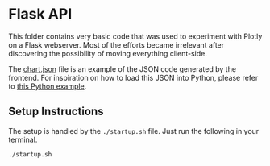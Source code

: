 # Flask API

This folder contains very basic code that was used to experiment with Plotly on a Flask webserver. Most of the efforts became irrelevant after discovering the possibility of moving everything client-side.

The [chart.json](./chart.json) file is an example of the JSON code generated by the frontend. For inspiration on how to load this JSON into Python, please refer to [this Python example](/frontend/scripts/code.py).

## Setup Instructions

The setup is handled by the `./startup.sh` file. Just run the following in your terminal.

```sh
./startup.sh
```
